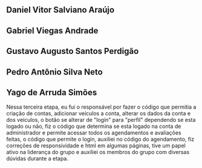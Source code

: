 ## Daniel Vitor Salviano Araújo

## Gabriel Viegas Andrade

## Gustavo Augusto Santos Perdigão

## Pedro Antônio Silva Neto

## Yago de Arruda Simões
Nessa terceira etapa, eu fui o responsável por fazer o código que permitia a criação de contas, adicionar veículos a conta, alterar os dados da conta e dos veículos, o botão se alterar de "login" para "perfil" dependendo se esta logado ou não, fiz o código que determina se esta logado na conta de administrador e permite acessar todos os agendamentos e avaliações feitas, o código que permite o login, auxiliei no código do agendamento, fiz correções de responsividade e html em algumas páginas, tive um papel ativo na liderança do grupo e auxiliei os membros do grupo com diversas dúvidas durante a etapa. 
